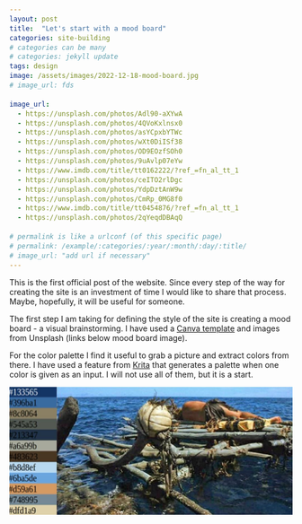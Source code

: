 ```yaml
---
layout: post
title:  "Let's start with a mood board"
categories: site-building
# categories can be many
# categories: jekyll update
tags: design
image: /assets/images/2022-12-18-mood-board.jpg
# image_url: fds

image_url: 
  - https://unsplash.com/photos/Adl90-aXYwA
  - https://unsplash.com/photos/4QVoKxlnsx0
  - https://unsplash.com/photos/asYCpxbYTWc
  - https://unsplash.com/photos/wXt0DiISf38
  - https://unsplash.com/photos/OD9EOzfSOh0
  - https://unsplash.com/photos/9uAvlp07eYw
  - https://www.imdb.com/title/tt0162222/?ref_=fn_al_tt_1
  - https://unsplash.com/photos/ceITO2rlDgc
  - https://unsplash.com/photos/YdpDztAnW9w
  - https://unsplash.com/photos/CmRp_0MG8f0
  - https://www.imdb.com/title/tt0454876/?ref_=fn_al_tt_1
  - https://unsplash.com/photos/2qYeqdDBAqQ

# permalink is like a urlconf (of this specific page)
# permalink: /example/:categories/:year/:month/:day/:title/
# image_url: "add url if necessary"
---
```


This is the first official post of the website. Since every step of the way for creating the site is an investment of time I would like to share that process. Maybe, hopefully, it will be useful for someone.

The first step I am taking for defining the style of the site is creating a mood board - a visual brainstorming. I have used a [Canva template](https://www.canva.com/templates/EAFNpzGyfnE-cream-modern-aesthetic-feminine-tender-mood-board-photo-collage/) and images from Unsplash (links below mood board image). 

For the color palette I find it useful to grab a picture and extract colors from there. I have used a feature from [Krita](https://krita.org/en/) that generates a palette  when one color is given as an input. I will not use all of them, but it is a start.

![](/assets/images/2022-12-18-palette.jpg)